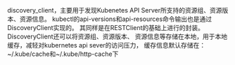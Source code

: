 discovery_client，主要用于发现Kubenetes API Server所支持的资源组、资源版本、资源信息。
kubectl的api-versions和api-resources命令输出也是通过DiscoveryClient实现的。
其同样是在RESTClient的基础上进行的封装。DiscoveryClient还可以将资源组、资源版本、
资源信息等存储在本地，用于本地缓存，减轻对kubernetes api sever的访问压力，
缓存信息默认存储在：~/.kube/cache和~/.kube/http-cache下